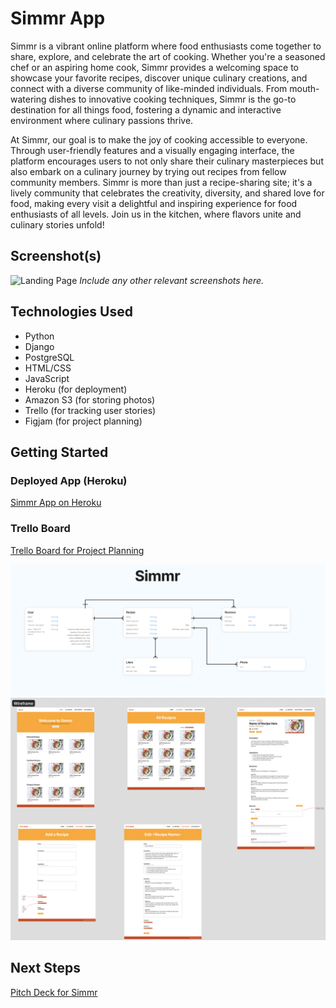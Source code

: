 # Simmr App

Simmr is a vibrant online platform where food enthusiasts come together to share, explore, and celebrate the art of cooking. Whether you're a seasoned chef or an aspiring home cook, Simmr provides a welcoming space to showcase your favorite recipes, discover unique culinary creations, and connect with a diverse community of like-minded individuals. From mouth-watering dishes to innovative cooking techniques, Simmr is the go-to destination for all things food, fostering a dynamic and interactive environment where culinary passions thrive.

At Simmr, our goal is to make the joy of cooking accessible to everyone. Through user-friendly features and a visually engaging interface, the platform encourages users to not only share their culinary masterpieces but also embark on a culinary journey by trying out recipes from fellow community members. Simmr is more than just a recipe-sharing site; it's a lively community that celebrates the creativity, diversity, and shared love for food, making every visit a delightful and inspiring experience for food enthusiasts of all levels. Join us in the kitchen, where flavors unite and culinary stories unfold!

## Screenshot(s)

![Landing Page](screenshot-landing-page.png)
*Include any other relevant screenshots here.*

## Technologies Used

- Python
- Django
- PostgreSQL
- HTML/CSS
- JavaScript
- Heroku (for deployment)
- Amazon S3 (for storing photos)
- Trello (for tracking user stories)
- Figjam (for project planning)


## Getting Started

### Deployed App (Heroku)

[Simmr App on Heroku](https://simmr-a4e862a95079.herokuapp.com/)

### Trello Board

[Trello Board for Project Planning](https://trello.com/b/Ekzu1vwm/sei-recipesuserstories)

![ERD](main_app/static/main_app/images/erd.png)
![Wireframe](main_app/static/main_app/images/wireframe.png)

## Next Steps

[Pitch Deck for Simmr](https://www.figma.com/file/xVUhb7z5eauyg9qgCkUQgT/Project-Three---ERD-and-Wireframe?type=whiteboard&node-id=0-1&t=MUBsavhcemurAVlO-0)

